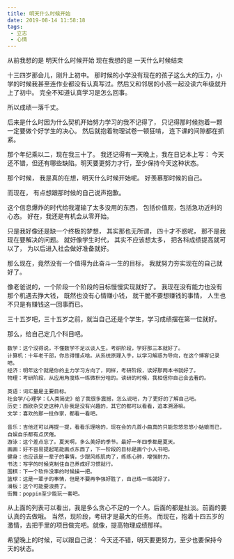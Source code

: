 ```yaml
---
title: 明天什么时候开始
date: 2019-08-14 11:58:18
tags:
 - 立志 
 - 心情
---
```


从前我想的是
明天什么时候开始
现在我想的是
一天什么时候结束

<!--more-->

十三四岁那会儿，刚升上初中。
那时候的小学没有现在的孩子这么大的压力，小学的时候我甚至连作业都没有认真写过。然后又和邻居的小孩一起没读六年级就升上了初中。
完全不知道认真学习是怎么回事。

所以成绩一落千丈。

后来是什么时因为什么契机开始努力学习的我不记得了，
只记得那时候抱着一颗一定要做个好学生的决心。
然后就抱着物理试卷一顿狂啃，
连下课的间隙都在抓紧。

那个年纪乘以二，现在我三十了。
我还记得有一天晚上，我在日记本上写：
今天还不错，但还有哪些缺陷。明天要更努力才行，至少保持今天这种状态。

那个时候，
我是真的在想，明天什么时候开始呢。
好羡慕那时候的自己。

而现在，
有点想跟那时候的自己说声抱歉。

这个信息爆炸的时代给我灌输了太多没用的东西，
包括价值观，包括急功近利的心态。
好在，我还是有机会从零开始。

只是我好像还是缺一个终极的梦想，
其实那也无所谓，
四十才不惑呢，
那不是我现在要解决的问题。
就好像学生时代，
其实不应该想太多，
把各科成绩提高就可以了，
为以后进入社会做好准备就好。

那么现在，竟然没有一个值得为此奋斗一生的目标，
我就努力夯实现在的自己就好了。

像老爸说的，一个阶段一个阶段的目标慢慢实现就好了。
我现在没有能力也没有那个机遇去挣大钱，
既然也没有心情赚小钱，
就干脆不要想赚钱的事情，
人生也不只是有赚钱这一回事而已。

三十五岁吧，三十五岁之前，就当自己还是个学生，学习成绩摆在第一位就好。

那么，给自己定几个科目吧。

    数学：这个没得说，不懂数学不足以谈人生。考研阶段，学好那三本就好了。
    计算机：十年老干部，你总得懂点啥。从系统原理入手，以学习解惑为导向，在这个博客记录吧。
    经济：明年这个就是你的主力学习方向了，同样，考研阶段，读好那两本书就好了。
    物理：考研阶段，从应用角度练一练微积分啥的。读研的时候，我相信你自己会去看的。

    英语：词汇量是主要目标。
    社会学/心理学：《人类简史》给了我很多震撼，怎么说吧，为了更好的了解自己吧。
    历史：西欧杂交史这种八卦我是没有兴趣的，其它的都可以看看，追本溯源嘛。
    文学：喜欢的那一批作家，都看一看吧。

    音乐：吉他还可以再提一提，看看乐理啥的，现在会的几首小曲真的只能忽悠忽悠小姑娘而已，自娱自乐都有点厌倦。
    游泳：这个差点忘了。夏天啊，多么美好的季节。最好一年四季都是夏天。
    画画：好不容易提起笔能画点东西了，下一阶段的目标是画个小人书吧。
    健身：也应该是一辈子的事情，少跟风练肌肉了，练练心肺，增强耐力。
    书法：写字的时候克制住自己养成好习惯就行。
    围棋：下一个软件没事的时候操一把。
    篮球：这是一辈子的事情，但是不要再争强好胜了，自己练一练就好了。
    滑板：这个可能要浪费了。
    街舞：poppin至少能玩一套吧。

从上面的列表可以看出，我是多么贪心不足的一个人。后面的都是扯淡。前面的要认真的去做哦。
当然，现阶段，考研才是最大的任务。
而现在，抱着十四五岁的激情，去把手里的项目做完吧。就像，提高物理成绩那样。

希望晚上的时候，可以跟自己说：
今天还不错，明天要更努力，至少也要保持今天的状态。

